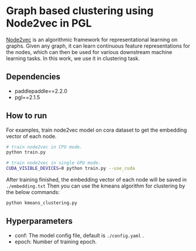 # Graph based clustering using Node2vec in PGL

[Node2vec](https://cs.stanford.edu/~jure/pubs/node2vec-kdd16.pdf) is an algorithmic framework for representational learning on graphs. Given any graph, it can learn continuous feature representations for the nodes, which can then be used for various downstream machine learning tasks. In this work, we use it in clustering task.

## Dependencies

- paddlepaddle==2.2.0
- pgl==2.1.5

## How to run

For examples, train node2vec model on cora dataset to get the embedding vector of each node.

```sh
# train node2vec in CPU mode.
python train.py

# train node2vec in single GPU mode.
CUDA_VISIBLE_DEVICES=0 python train.py --use_cuda

```

After training finished, the embedding vector of each node will be saved in `./embedding.txt`
Then you can use the kmeans algorithm for clustering by the below commands:

```sh
python kmeans_clustering.py
```

## Hyperparameters

- conf: The model config file, default is ```./config.yaml``` . 
- epoch: Number of training epoch.
